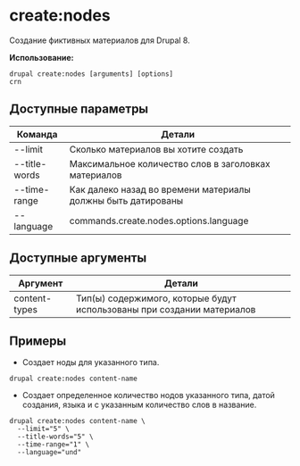 # create:nodes
Создание фиктивных материалов для Drupal 8.

**Использование:**
```
drupal create:nodes [arguments] [options]
crn
```

## Доступные параметры
Команда | Детали
-------|-------------
--limit | Сколько материалов вы хотите создать
--title-words | Максимальное количество слов в заголовках материалов
--time-range | Как далеко назад во времени материалы должны быть датированы
--language | commands.create.nodes.options.language

## Доступные аргументы
Аргумент | Детали
---------|-------------
content-types | Тип(ы) содержимого, которые будут использованы при создании материалов

## Примеры
* Создает ноды для указанного типа.
```
drupal create:nodes content-name
```
* Создает определенное количество нодов указанного типа, датой создания, языка и с указанным количество слов в название.
```
drupal create:nodes content-name \
  --limit="5" \
  --title-words="5" \
  --time-range="1" \
  --language="und"
```
